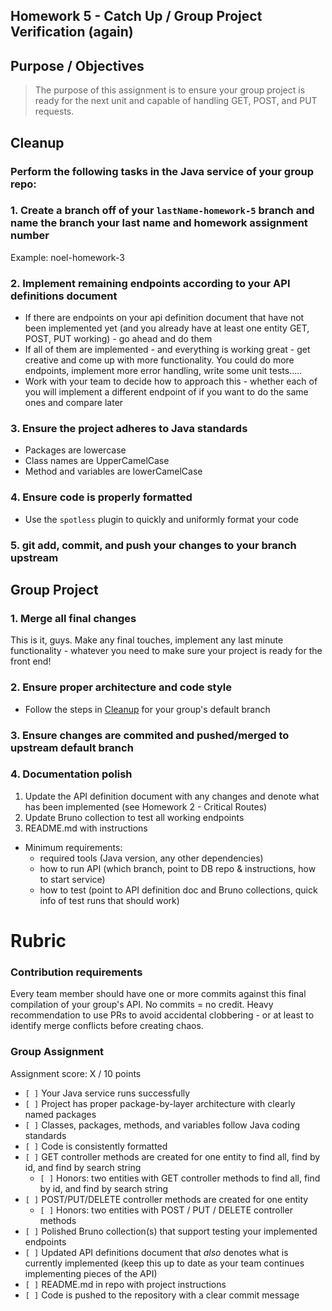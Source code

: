 ## Homework 5 - Catch Up / Group Project Verification (again)

## Purpose / Objectives
> The purpose of this assignment is to ensure your group project is ready for the next unit and capable of handling GET, POST, and PUT requests.

## Cleanup

### Perform the following tasks in the Java service of your group repo:

### 1. Create a branch off of your `lastName-homework-5` branch and name the branch your last name and homework assignment number
Example: noel-homework-3

### 2. Implement remaining endpoints according to your API definitions document
- If there are endpoints on your api definition document that have not been implemented yet (and you already have at least one entity GET, POST, PUT working) - go ahead and do them
- If all of them are implemented - and everything is working great - get creative and come up with more functionality. You could do more endpoints, implement more error handling, write some unit tests.....
- Work with your team to decide how to approach this - whether each of you will implement a different endpoint of if you want to do the same ones and compare later

### 3. Ensure the project adheres to Java standards
- Packages are lowercase
- Class names are UpperCamelCase
- Method and variables are lowerCamelCase

### 4. Ensure code is properly formatted
- Use the `spotless` plugin to quickly and uniformly format your code

### 5. git add, commit, and push your changes to your branch upstream

## Group Project

### 1. Merge all final changes
This is it, guys. Make any final touches, implement any last minute functionality - whatever you need to make sure your project is ready for the front end!

### 2. Ensure proper architecture and code style
- Follow the steps in [Cleanup](#cleanup) for your group's default branch

### 3. Ensure changes are commited and pushed/merged to upstream default branch

### 4. Documentation polish
1. Update the API definition document with any changes and denote what has been implemented (see Homework 2 - Critical Routes)
2. Update Bruno collection to test all working endpoints
3. README.md with instructions  
  - Minimum requirements:
    - required tools (Java version, any other dependencies)
    - how to run API (which branch, point to DB repo & instructions, how to start service)
    - how to test (point to API definition doc and Bruno collections, quick info of test runs that should work)

# Rubric

### Contribution requirements
Every team member should have one or more commits against this final compilation of your group's API. No commits = no credit.  Heavy recommendation to use PRs to avoid accidental clobbering - or at least to identify merge conflicts before creating chaos. 

### Group Assignment
Assignment score: X / 10 points

-   `[ ]` Your Java service runs successfully
-   `[ ]` Project has proper package-by-layer architecture with clearly named packages
-   `[ ]` Classes, packages, methods, and variables follow Java coding standards
-   `[ ]` Code is consistently formatted
-   `[ ]` GET controller methods are created for one entity to find all, find by id, and find by search string
    - `[ ]` Honors: two entities with GET controller methods to find all, find by id, and find by search string  
-   `[ ]` POST/PUT/DELETE controller methods are created for one entity
    - `[ ]` Honors: two entities with POST / PUT / DELETE controller methods  
-   `[ ]` Polished Bruno collection(s) that support testing your implemented endpoints
-   `[ ]` Updated API definitions document that *also* denotes what is currently implemented (keep this up to date as your team continues implementing pieces of the API)
-   `[ ]` README.md in repo with project instructions
-   `[ ]` Code is pushed to the repository with a clear commit message





